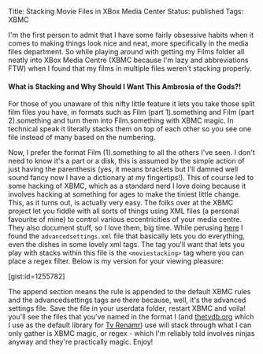Title: Stacking Movie Files in XBox Media Center
Status: published
Tags: XBMC

I'm the first person to admit that I have some fairly obsessive habits when it comes to making things look nice and neat, more specifically in the media files department. So while playing around with getting my Films folder all neatly into XBox Media Centre (XBMC because I'm lazy and abbreviations FTW) when I found that my films in multiple files weren't stacking properly.

#### What is Stacking and Why Should I Want This Ambrosia of the Gods?!

For those of you unaware of this nifty little feature it lets you take those split film files you have, in formats such as Film (part 1).something and Film (part 2).something and turn them into Film.something with XBMC magic. In technical speak it literally stacks them on top of each other so you see one file instead of many based on the numbering.

Now, I prefer the format Film (1).something to all the others I've seen. I don't need to know it's a part or a disk, this is assumed by the simple action of just having the parenthesis (yes, it means brackets but I'll damned well sound fancy now I have a dictionary at my fingertips!). This of course led to some hacking of XBMC, which as a standard nerd I love doing because it involves hacking at something for ages to make the tiniest little change. This, as it turns out, is actually very easy. The folks over at the XBMC project let you fiddle with all sorts of things using XML files (a personal favourite of mine) to control various eccentricities of your media centre. They also document stuff, so I love them, big time. While perusing [here](http://wiki.xbmc.org/index.php?title=Advancedsettings.xml) I found the `advancedsettings.xml` file that basically lets you do everything, even the dishes in some lovely xml tags. The tag you'll want that lets you play with stacks within this file is the `<moviestacking>` tag where you can place a regex filter. Below is my version for your viewing pleasure:

[gist:id=1255782]

The append section means the rule is appended to the default XBMC rules and the advancedsettings tags are there because, well, it's the advanced settings file. Save the file in your userdata folder, restart XBMC and voila! you'll see the files that you've named in the format I (and [thetvdb.org](http://thetvdb.org) which I use as the default library for [Tv Renamr](http://github.com/ghickman/tvrenamr)) use will stack through what I can only gather is XBMC magic, or regex - which I'm reliably told involves ninjas anyway and they're practically magic. Enjoy!
